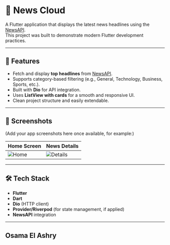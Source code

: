 # 📰 News Cloud

A Flutter application that displays the latest news headlines using the [NewsAPI](https://newsapi.org).  
This project was built to demonstrate modern Flutter development practices.

---

## 🚀 Features
- Fetch and display **top headlines** from [NewsAPI](https://newsapi.org).
- Supports category-based filtering (e.g., General, Technology, Business, Sports, etc.).
- Built with **Dio** for API integration.
- Uses **ListView with cards** for a smooth and responsive UI.
- Clean project structure and easily extendable.

---

## 📱 Screenshots
(Add your app screenshots here once available, for example:)  

| Home Screen | News Details |
|-------------|--------------|
| ![Home](screenshots/home.png) | ![Details](screenshots/details.png) |

---

## 🛠️ Tech Stack
- **Flutter** 
- **Dart** 
- **Dio** (HTTP client)
- **Provider/Riverpod** (for state management, if applied)
- **NewsAPI** integration

---

## Osama El Ashry

